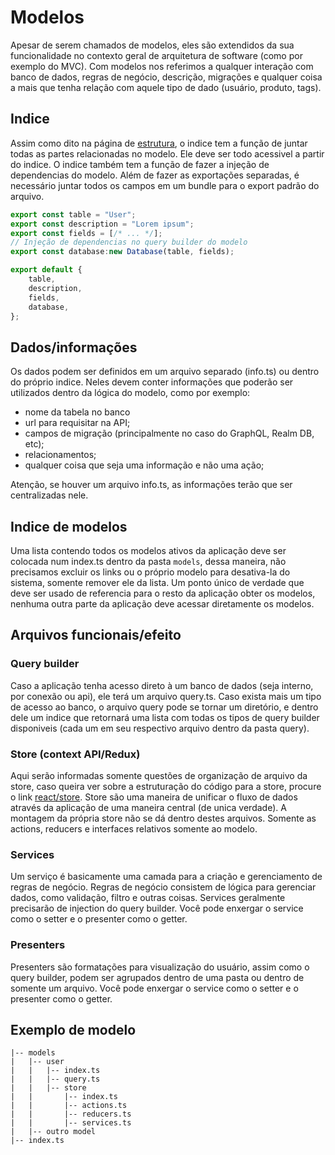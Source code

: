 # Modelos

Apesar de serem chamados de modelos, eles são extendidos da sua funcionalidade no contexto geral de arquitetura de software (como por exemplo do MVC). Com modelos nos referimos a qualquer interação com banco de dados, regras de negócio, descrição, migrações e qualquer coisa a mais que tenha relação com aquele tipo de dado (usuário, produto, tags).

## Indice

Assim como dito na página de [estrutura](/pages/structure/README.md), o indice tem a função de juntar todas as partes relacionadas no modelo. Ele deve ser todo acessivel a partir do indice. O indice também tem a função de fazer a injeção de dependencias do modelo. Além de fazer as exportações separadas, é necessário juntar todos os campos em um bundle para o export padrão do arquivo.

``` typescript
export const table = "User";
export const description = "Lorem ipsum";
export const fields = [/* ... */];
// Injeção de dependencias no query builder do modelo
export const database:new Database(table, fields);

export default {
	table,
	description,
	fields,
	database,
};
```

## Dados/informações

Os dados podem ser definidos em um arquivo separado (info.ts) ou dentro do próprio indice. Neles devem conter informações que poderão ser utilizados dentro da lógica do modelo, como por exemplo:

- nome da tabela no banco
- url para requisitar na API;
- campos de migração (principalmente no caso do GraphQL, Realm DB, etc);
- relacionamentos;
- qualquer coisa que seja uma informação e não uma ação;

Atenção, se houver um arquivo info.ts, as informações terão que ser centralizadas nele.

## Indice de modelos
Uma lista contendo todos os modelos ativos da aplicação deve ser colocada num index.ts dentro da pasta `models`, dessa maneira, não precisamos excluir os links ou o próprio modelo para desativa-la do sistema, somente remover ele da lista. Um ponto único de verdade que deve ser usado de referencia para o resto da aplicação obter os modelos, nenhuma outra parte da aplicação deve acessar diretamente os modelos.

## Arquivos funcionais/efeito
### Query builder

Caso a aplicação tenha acesso direto à um banco de dados (seja interno, por conexão ou api), ele terá um arquivo query.ts. Caso exista mais um tipo de acesso ao banco, o arquivo query pode se tornar um diretório, e dentro dele um indice que retornará uma lista com todas os tipos de query builder disponiveis (cada um em seu respectivo arquivo dentro da pasta query).

### Store (context API/Redux)

Aqui serão informadas somente questões de organização de arquivo da store, caso queira ver sobre a estruturação do código para a store, procure o link [react/store](/pages/react/store.md). Store são uma maneira de unificar o fluxo de dados através da aplicação de uma maneira central (de unica verdade). A montagem da própria store não se dá dentro destes arquivos. Somente as actions, reducers e interfaces relativos somente ao modelo.

### Services

Um serviço é basicamente uma camada para a criação e gerenciamento de regras de negócio. Regras de negócio consistem de lógica para gerenciar dados, como validação, filtro e outras coisas. Services geralmente precisarão de injection do query builder. Você pode enxergar o service como o setter e o presenter como o getter.

### Presenters

Presenters são formatações para visualização do usuário, assim como o query builder, podem ser agrupados dentro de uma pasta ou dentro de somente um arquivo. Você pode enxergar o service como o setter e o presenter como o getter.

## Exemplo de modelo
```
|-- models
|	|-- user
|	|	|-- index.ts
|	|	|-- query.ts
|	|	|-- store
|	|		|-- index.ts
|	|		|-- actions.ts
|	|		|-- reducers.ts
|	|		|-- services.ts
|	|-- outro model
|-- index.ts
```